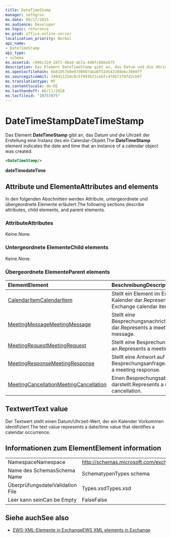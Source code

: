 ```yaml
---
title: DateTimeStamp
manager: sethgros
ms.date: 09/17/2015
ms.audience: Developer
ms.topic: reference
ms.prod: office-online-server
localization_priority: Normal
api_name:
- DateTimeStamp
api_type:
- schema
ms.assetid: c996c319-28f1-4bed-ab7a-4d0fc866e675
description: Das Element DateTimeStamp gibt an, das Datum und die Uhrzeit der Erstellung eine Instanz des ein Calendar-Objekt.
ms.openlocfilehash: 6b81057b0e07d0607aba6f52d54220debc38b0ff
ms.sourcegitcommit: 34041125dc8c5f993b21cebfc4f8b72f0fd2cb6f
ms.translationtype: MT
ms.contentlocale: de-DE
ms.lasthandoff: 06/11/2018
ms.locfileid: "19757875"
---
```

# <a name="datetimestamp"></a><span data-ttu-id="33559-103">DateTimeStamp</span><span class="sxs-lookup"><span data-stu-id="33559-103">DateTimeStamp</span></span>

<span data-ttu-id="33559-104">Das Element **DateTimeStamp** gibt an, das Datum und die Uhrzeit der Erstellung eine Instanz des ein Calendar-Objekt.</span><span class="sxs-lookup"><span data-stu-id="33559-104">The **DateTimeStamp** element indicates the date and time that an instance of a calendar object was created.</span></span> 
  
```xml
<DateTimeStamp/>
```

<span data-ttu-id="33559-105">**dateTime**</span><span class="sxs-lookup"><span data-stu-id="33559-105">**dateTime**</span></span>

## <a name="attributes-and-elements"></a><span data-ttu-id="33559-106">Attribute und Elemente</span><span class="sxs-lookup"><span data-stu-id="33559-106">Attributes and elements</span></span>

<span data-ttu-id="33559-107">In den folgenden Abschnitten werden Attribute, untergeordnete und übergeordnete Elemente erläutert.</span><span class="sxs-lookup"><span data-stu-id="33559-107">The following sections describe attributes, child elements, and parent elements.</span></span>
  
### <a name="attributes"></a><span data-ttu-id="33559-108">Attribute</span><span class="sxs-lookup"><span data-stu-id="33559-108">Attributes</span></span>

<span data-ttu-id="33559-109">Keine.</span><span class="sxs-lookup"><span data-stu-id="33559-109">None.</span></span>
  
### <a name="child-elements"></a><span data-ttu-id="33559-110">Untergeordnete Elemente</span><span class="sxs-lookup"><span data-stu-id="33559-110">Child elements</span></span>

<span data-ttu-id="33559-111">Keine.</span><span class="sxs-lookup"><span data-stu-id="33559-111">None.</span></span>
  
### <a name="parent-elements"></a><span data-ttu-id="33559-112">Übergeordnete Elemente</span><span class="sxs-lookup"><span data-stu-id="33559-112">Parent elements</span></span>

|<span data-ttu-id="33559-113">**Element**</span><span class="sxs-lookup"><span data-stu-id="33559-113">**Element**</span></span>|<span data-ttu-id="33559-114">**Beschreibung**</span><span class="sxs-lookup"><span data-stu-id="33559-114">**Description**</span></span>|
|:-----|:-----|
|[<span data-ttu-id="33559-115">CalendarItem</span><span class="sxs-lookup"><span data-stu-id="33559-115">CalendarItem</span></span>](calendaritem.md) <br/> |<span data-ttu-id="33559-116">Stellt ein Element im Exchange-Kalender dar.</span><span class="sxs-lookup"><span data-stu-id="33559-116">Represents an Exchange calendar item.</span></span>  <br/> |
|[<span data-ttu-id="33559-117">MeetingMessage</span><span class="sxs-lookup"><span data-stu-id="33559-117">MeetingMessage</span></span>](meetingmessage.md) <br/> |<span data-ttu-id="33559-118">Stellt eine Besprechungsnachricht dar.</span><span class="sxs-lookup"><span data-stu-id="33559-118">Represents a meeting message.</span></span>  <br/> |
|[<span data-ttu-id="33559-119">MeetingRequest</span><span class="sxs-lookup"><span data-stu-id="33559-119">MeetingRequest</span></span>](meetingrequest.md) <br/> |<span data-ttu-id="33559-120">Stellt eine Besprechungsanfrage an.</span><span class="sxs-lookup"><span data-stu-id="33559-120">Represents a meeting request.</span></span>  <br/> |
|[<span data-ttu-id="33559-121">MeetingResponse</span><span class="sxs-lookup"><span data-stu-id="33559-121">MeetingResponse</span></span>](meetingresponse.md) <br/> |<span data-ttu-id="33559-122">Stellt eine Antwort auf Besprechungsanfrage.</span><span class="sxs-lookup"><span data-stu-id="33559-122">Represents a meeting response.</span></span>  <br/> |
|[<span data-ttu-id="33559-123">MeetingCancellation</span><span class="sxs-lookup"><span data-stu-id="33559-123">MeetingCancellation</span></span>](meetingcancellation.md) <br/> |<span data-ttu-id="33559-124">Einen Besprechungsabsage darstellt.</span><span class="sxs-lookup"><span data-stu-id="33559-124">Represents a meeting cancellation.</span></span>  <br/> |
   
## <a name="text-value"></a><span data-ttu-id="33559-125">Textwert</span><span class="sxs-lookup"><span data-stu-id="33559-125">Text value</span></span>

<span data-ttu-id="33559-126">Der Textwert stellt einen Datum/Uhrzeit-Wert, der ein Kalender Vorkommen identifiziert.</span><span class="sxs-lookup"><span data-stu-id="33559-126">The text value represents a date/time value that identifies a calendar occurrence.</span></span>
  
## <a name="element-information"></a><span data-ttu-id="33559-127">Informationen zum Element</span><span class="sxs-lookup"><span data-stu-id="33559-127">Element information</span></span>

|||
|:-----|:-----|
|<span data-ttu-id="33559-128">Namespace</span><span class="sxs-lookup"><span data-stu-id="33559-128">Namespace</span></span>  <br/> |http://schemas.microsoft.com/exchange/services/2006/types  <br/> |
|<span data-ttu-id="33559-129">Name des Schemas</span><span class="sxs-lookup"><span data-stu-id="33559-129">Schema Name</span></span>  <br/> |<span data-ttu-id="33559-130">Schematypen</span><span class="sxs-lookup"><span data-stu-id="33559-130">Types schema</span></span>  <br/> |
|<span data-ttu-id="33559-131">Überprüfungsdatei</span><span class="sxs-lookup"><span data-stu-id="33559-131">Validation File</span></span>  <br/> |<span data-ttu-id="33559-132">Types.xsd</span><span class="sxs-lookup"><span data-stu-id="33559-132">Types.xsd</span></span>  <br/> |
|<span data-ttu-id="33559-133">Leer kann sein</span><span class="sxs-lookup"><span data-stu-id="33559-133">Can be Empty</span></span>  <br/> |<span data-ttu-id="33559-134">False</span><span class="sxs-lookup"><span data-stu-id="33559-134">False</span></span>  <br/> |
   
## <a name="see-also"></a><span data-ttu-id="33559-135">Siehe auch</span><span class="sxs-lookup"><span data-stu-id="33559-135">See also</span></span>

- [<span data-ttu-id="33559-136">EWS-XML-Elemente in Exchange</span><span class="sxs-lookup"><span data-stu-id="33559-136">EWS XML elements in Exchange</span></span>](ews-xml-elements-in-exchange.md)


